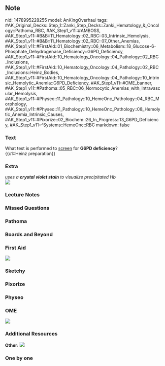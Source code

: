 ## Note
nid: 1478995228255
model: AnKingOverhaul
tags: #AK_Original_Decks::Step_1::Zanki_Step_Decks::Zanki_Hematology_&_Oncology::Pathoma_RBC, #AK_Step1_v11::#AMBOSS, #AK_Step1_v11::#B&B::11_Hematology::02_RBC::03_Intrinsic_Hemolysis, #AK_Step1_v11::#B&B::11_Hematology::02_RBC::07_Other_Anemias, #AK_Step1_v11::#FirstAid::01_Biochemistry::06_Metabolism::18_Glucose-6-Phosphate_Dehydrogenase_Deficiency::G6PD_Deficiency, #AK_Step1_v11::#FirstAid::10_Hematology_Oncology::04_Pathology::02_RBC_Inclusions, #AK_Step1_v11::#FirstAid::10_Hematology_Oncology::04_Pathology::02_RBC_Inclusions::Heinz_Bodies, #AK_Step1_v11::#FirstAid::10_Hematology_Oncology::04_Pathology::10_Intrinsic_Hemolytic_Anemia::G6PD_Deficiency, #AK_Step1_v11::#OME_banner, #AK_Step1_v11::#Pathoma::05_RBC::06_Normocytic_Anemias_with_Intravascular_Hemolysis, #AK_Step1_v11::#Physeo::11_Pathology::10_HemeOnc_Pathology::04_RBC_Morphology, #AK_Step1_v11::#Physeo::11_Pathology::10_HemeOnc_Pathology::08_Hemolytic_Anemia_Intrinsic_Causes, #AK_Step1_v11::#Pixorize::02_Biochem::26_In_Progress::13_G6PD_Deficiency, #AK_Step1_v11::^Systems::HemeOnc::RBC
markdown: false

### Text
<div>
  What test is performed to <u>screen</u> for <b>G6PD
  deficiency</b>?
</div>
<div>
  {{c1::Heinz preparation}}
</div>

### Extra
<div>
  <i>uses a <b>crystal violet stain</b> to visualize precipitated
  Hb</i>
</div>
<div><img src="paste-155044024418699.jpg"></div>

### Lecture Notes


### Missed Questions


### Pathoma


### Boards and Beyond


### First Aid
<img src="tmp4Zcnp4.png">

### Sketchy


### Pixorize


### Physeo


### OME
<div class="ome-widget">
  <a href="https://onlinemeded.org?ref=anki"><img src=
  "_OME_AnkiFlashcards_General_4.png"></a>
</div>

### Additional Resources
<b>Other:</b> <img src="tmpCZ4FXy.png">

### One by one


